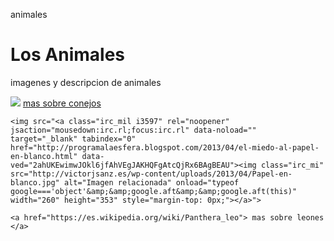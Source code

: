 animales 
<!DOCTYPE html>
<html>
<head>
  <title>ANIMALES</title> 
  </head>
  <body> 
    <h1>Los Animales</h1>
    <p>imagenes y descripcion de animales</p>
  <img src="https://www.kasandbox.org/programming-images/animals/rabbit.png">
    <a href="https://es.wikipedia.org/wiki/Oryctolagus_cuniculus"> mas sobre conejos </a>
    
    <img src="<a class="irc_mil i3597" rel="noopener" jsaction="mousedown:irc.rl;focus:irc.rl" data-noload="" target="_blank" tabindex="0" href="http://programalaesfera.blogspot.com/2013/04/el-miedo-al-papel-en-blanco.html" data-ved="2ahUKEwimwJOkl6jfAhVEgJAKHQFgAtcQjRx6BAgBEAU"><img class="irc_mi" src="http://victorjsanz.es/wp-content/uploads/2013/04/Papel-en-blanco.jpg" alt="Imagen relacionada" onload="typeof google==='object'&amp;&amp;google.aft&amp;&amp;google.aft(this)" width="260" height="353" style="margin-top: 0px;"></a>">
    
    <a href="https://es.wikipedia.org/wiki/Panthera_leo"> mas sobre leones </a>
  
  
